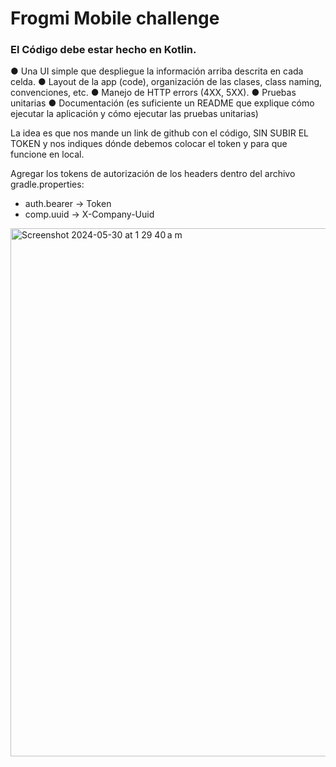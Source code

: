 # Frogmi Mobile challenge

                             
### El Código debe estar hecho en Kotlin.
● Una UI simple que despliegue la información arriba descrita en cada celda.
● Layout de la app (code), organización de las clases, class naming, convenciones, etc.
● Manejo de HTTP errors (4XX, 5XX).
● Pruebas unitarias
● Documentación (es suficiente un README que explique cómo ejecutar la aplicación y cómo
ejecutar las pruebas unitarias)

La idea es que nos mande un link de github con el código, SIN SUBIR EL TOKEN y nos indiques dónde debemos colocar el token y para que funcione en local.

Agregar los tokens de autorización de los headers dentro del archivo gradle.properties: 
- auth.bearer -> Token
- comp.uuid -> X-Company-Uuid

<img width="845" alt="Screenshot 2024-05-30 at 1 29 40 a m" src="https://github.com/mash6699/FrogmiTest/assets/11529233/4e0b09ed-b43d-43d8-a6a6-d083fc601616">
